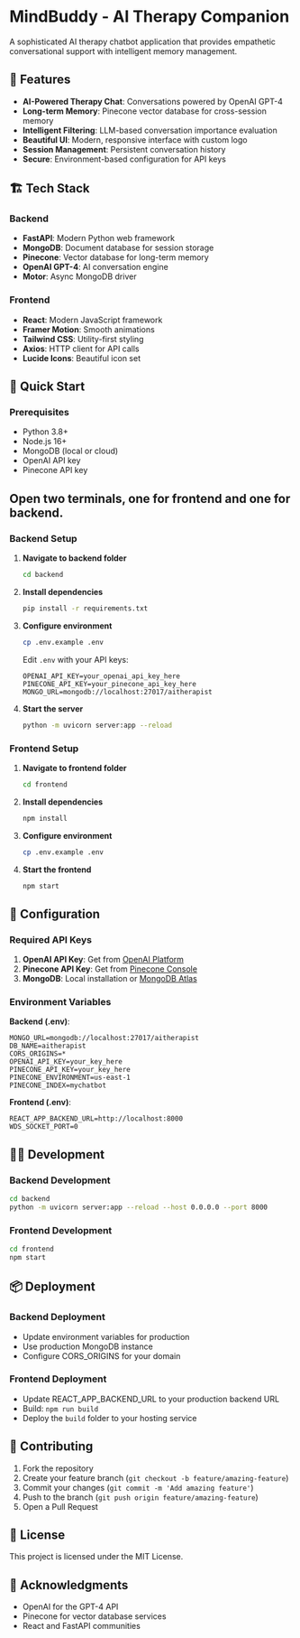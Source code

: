 # MindBuddy - AI Therapy Companion

A sophisticated AI therapy chatbot application that provides empathetic conversational support with intelligent memory management.

## 🌟 Features

- **AI-Powered Therapy Chat**: Conversations powered by OpenAI GPT-4
- **Long-term Memory**: Pinecone vector database for cross-session memory
- **Intelligent Filtering**: LLM-based conversation importance evaluation
- **Beautiful UI**: Modern, responsive interface with custom logo
- **Session Management**: Persistent conversation history
- **Secure**: Environment-based configuration for API keys

## 🏗️ Tech Stack

### Backend
- **FastAPI**: Modern Python web framework
- **MongoDB**: Document database for session storage
- **Pinecone**: Vector database for long-term memory
- **OpenAI GPT-4**: AI conversation engine
- **Motor**: Async MongoDB driver

### Frontend
- **React**: Modern JavaScript framework
- **Framer Motion**: Smooth animations
- **Tailwind CSS**: Utility-first styling
- **Axios**: HTTP client for API calls
- **Lucide Icons**: Beautiful icon set

## 🚀 Quick Start

### Prerequisites
- Python 3.8+
- Node.js 16+
- MongoDB (local or cloud)
- OpenAI API key
- Pinecone API key

## Open two terminals, one for frontend and one for backend.

### Backend Setup
1. **Navigate to backend folder**
   ```bash
   cd backend
   ```
2. **Install dependencies**
   ```bash
   pip install -r requirements.txt
   ```
3. **Configure environment**
   ```bash
   cp .env.example .env
   ```
   Edit `.env` with your API keys:
   ```
   OPENAI_API_KEY=your_openai_api_key_here
   PINECONE_API_KEY=your_pinecone_api_key_here
   MONGO_URL=mongodb://localhost:27017/aitherapist
   ```
4. **Start the server**
   ```bash
   python -m uvicorn server:app --reload
   ```

### Frontend Setup

1. **Navigate to frontend folder**
   ```bash
   cd frontend
   ```
2. **Install dependencies**
   ```bash
   npm install
   ```
3. **Configure environment**
   ```bash
   cp .env.example .env
   ```
4. **Start the frontend**
   ```bash
   npm start
   ```

## 📝 Configuration

### Required API Keys

1. **OpenAI API Key**: Get from [OpenAI Platform](https://platform.openai.com/api-keys)
2. **Pinecone API Key**: Get from [Pinecone Console](https://app.pinecone.io/)
3. **MongoDB**: Local installation or [MongoDB Atlas](https://www.mongodb.com/atlas)

### Environment Variables

**Backend (.env)**:
```env
MONGO_URL=mongodb://localhost:27017/aitherapist
DB_NAME=aitherapist
CORS_ORIGINS=*
OPENAI_API_KEY=your_key_here
PINECONE_API_KEY=your_key_here
PINECONE_ENVIRONMENT=us-east-1
PINECONE_INDEX=mychatbot
```

**Frontend (.env)**:
```env
REACT_APP_BACKEND_URL=http://localhost:8000
WDS_SOCKET_PORT=0
```

## 🏃‍♂️ Development

### Backend Development
```bash
cd backend
python -m uvicorn server:app --reload --host 0.0.0.0 --port 8000
```

### Frontend Development
```bash
cd frontend
npm start
```

## 📦 Deployment

### Backend Deployment
- Update environment variables for production
- Use production MongoDB instance
- Configure CORS_ORIGINS for your domain

### Frontend Deployment
- Update REACT_APP_BACKEND_URL to your production backend URL
- Build: `npm run build`
- Deploy the `build` folder to your hosting service

## 🤝 Contributing

1. Fork the repository
2. Create your feature branch (`git checkout -b feature/amazing-feature`)
3. Commit your changes (`git commit -m 'Add amazing feature'`)
4. Push to the branch (`git push origin feature/amazing-feature`)
5. Open a Pull Request

## 📄 License

This project is licensed under the MIT License.

## 🙏 Acknowledgments

- OpenAI for the GPT-4 API
- Pinecone for vector database services
- React and FastAPI communities